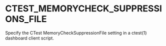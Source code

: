   

# CTEST_MEMORYCHECK_SUPPRESSIONS_FILE  
Specify the CTest MemoryCheckSuppressionFile setting
in a ctest(1) dashboard client script.  

